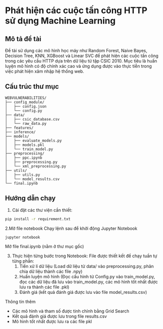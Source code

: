 # Phát hiện các cuộc tấn công HTTP sử dụng Machine Learning

## Mô tả đề tài

Đề tài sử dụng các mô hình học máy như Random Forest, Naive Bayes, Decision Tree, KNN, XGBoost và Linear SVC để phát hiện các cuộc tấn công trong các yêu cầu HTTP dựa trên dữ liệu từ tập CSIC 2010. Mục tiêu là huấn luyện mô hình có độ chính xác cao và ứng dụng được vào thực tiễn trong việc phát hiện xâm nhập hệ thống web.

## Cấu trúc thư mục

```text
WEBVULNERABILITIES/
├── config_module/
│   ├── config.json
│   └── config.py
├── data/
│   ├── csic_database.csv
│   └── raw_data.py
├── features/
├── inference/
├── models/
│   ├── evaluate_models.py
│   ├── models.pkl
│   └── train_model.py
├── preprocessing/
│   ├── ppc.ipynb
│   ├── preprocessing.py
│   └── xml_preprocessing.py
├── utils/
│   ├── utils.py
│   └── model_results.csv
└── final.ipynb
```

## Hướng dẫn chạy

1. Cài đặt các thư viện cần thiết:
```bash
pip install -r requirement.txt
```
2.Mở file notebook
Chạy lệnh sau để khởi động Jupyter Notebook
```bash
jupyter notebook
```
Mở file final.ipynb (nằm ở thư mục gốc)

3. Thực hiện từng bước trong Notebook:
File được thiết kết để chạy tuần tự từng phần:
    1. Tiền xử lí dữ liệu (Load dữ liệu từ data/ vào preprocessing.py, phân chia dữ liệu thành các file .npy)
    2. Huấn luyện mô hình (Đọc cấu hình từ Config.py vào train_model.py, đọc các dữ liệu đã lưu vào train_model.py, các mô hình tốt nhất được lưu ra thành các file .pkl)
    3. Đánh giá (kết quả đánh giá được lưu vào file model_results.csv)

Thông tin thêm 
* Các mô hình và tham số được tinh chỉnh bằng Grid Search
* Kết quả đánh giá được lưu trong file results.csv
* Mô hình tốt nhất được lưu ra các file pkl
